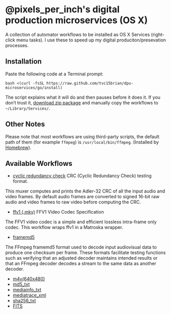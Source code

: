 # @pixels_per_inch's digital production microservices (OS X)

A collection of automator workflows to be installed as OS X Services (right-click menu tasks). I use these to speed up my digital produciton/presevation processes. 

## Installation

Paste the following code at a Terminal prompt:

```shell
bash <(curl -fsSL https://raw.github.com/tvc15brian/dpu-microservices/go/install)
```

The script explains what it will do and then pauses before it does it. If you don’t trust it, [download zip package](https://github.com/tvc15brian/dpu-microservices/archive/master.zip) and manually copy the workflows to `~/Library/Services/`.

## Other Notes

Please note that most workflows are using third-party scripts, the default path of them (for example `ffmpeg`) is `/usr/local/bin/ffmpeg`. (Installed by [Homebrew](http://brew.sh/)).

## Available Workflows

- [cyclic redundancy check](#coming) 
CRC (Cyclic Redundancy Check) testing format.

This muxer computes and prints the Adler-32 CRC of all the input audio and video frames. By default audio frames are converted to signed 16-bit raw audio and video frames to raw video before computing the CRC.
- [ffv1 (.mkv)](#coming)
FFV1 Video Codec Specification

The FFV1 video codec is a simple and efficient lossless intra-frame only codec. This workflow wraps ffv1 in a Matroska wrapper.
- [framemd5](#coming)


The FFmpeg ​framemd5 format used to decode input audiovisual data to produce one checksum per frame. These formats facilitate testing functions such as verifying that an adjusted decoder maintains intended results or that an FFmpeg decoder decodes a stream to the same data as another decoder.
- [m4v(640x480)](#coming)
- [md5_txt](#coming)
- [mediainfo_txt](#coming)
- [mediatrace_xml](#coming)
- [sha256_txt](#coming)
- [FITS](#coming)